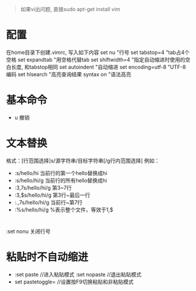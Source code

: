 > 如果vi出问题, 直接sudo apt-get install vim

# 配置
在home目录下创建.vimrc, 写入如下内容
set nu              "行号
set tabstop=4       "tab占4个空格
set expandtab       "用空格代替tab
set shiftwidth=4    "指定自动缩进时使用的空白长度, 和tabstop相同
set autoindent      "自动缩进
set encoding=utf-8  "UTF-8编码
set hlsearch        "高亮查询结果
syntax on           "语法高亮

# 基本命令
- u       撤销

# 文本替换
格式：[行范围选择]s/源字符串/目标字符串[/g行内范围选择]
例如：
- :s/hello/hi         当前行的第一个hello替换成hi
- :s/hello/hi/g       当前行的所有hello替换成hi
- :3,7s/hello/hi/g    第3~7行
- :3,$s/hello/hi/g    第3行~最后一行
- :.,7s/hello/hi/g    当前行~第7行
- :%s/hello/hi/g      %表示整个文件，等效于1,$

#
:set nonu  关闭行号

# 粘贴时不自动缩进
- :set paste            //进入粘贴模式
  :set nopaste          //退出粘贴模式
- set pastetoggle=<F9>  //设置按F9切换粘贴和非粘贴模式